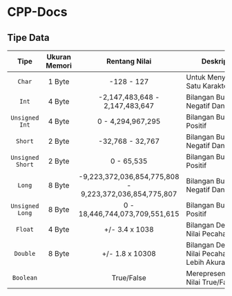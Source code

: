 # CPP-Docs

## Tipe Data
|       Tipe       | Ukuran Memori |                      Rentang Nilai                     | Deskripsi                                  |
|:----------------:|:-------------:|:------------------------------------------------------:|--------------------------------------------|
|      `Char`      |     1 Byte    |                       -128 - 127                       | Untuk Menyimpan Satu Karakter ('A')        |
|       `Int`      |     4 Byte    |             -2,147,483,648 - 2,147,483,647             | Bilangan Bulat Negatif Dan Positif         |
|  `Unsigned Int`  |     4 Byte    |                    0 - 4,294,967,295                   | Bilangan Bulat Positif                     |
|      `Short`     |     2 Byte    |                    -32,768 - 32,767                    | Bilangan Bulat Negatif Dan Positif         |
| `Unsigned Short` |     2 Byte    |                       0 - 65,535                       | Bilangan Bulat Positif                     |
|      `Long`      |     8 Byte    | -9,223,372,036,854,775,808 - 9,223,372,036,854,775,807 | Bilangan Bulat Negatif Dan Positif         |
|  `Unsigned Long` |     8 Byte    |             0 - 18,446,744,073,709,551,615             | Bilangan Bulat Positif                     |
|      `Float`     |     4 Byte    |                     +/- 3.4 x 1038                     | Bilangan Dengan Nilai Pecahan              |
|     `Double`     |     8 Byte    |                     +/- 1.8 x 10308                    | Bilangan Dengan Nilai Pecahan Lebih Akurat |
|     `Boolean`    |               |                       True/False                       | Merepresentasikan Nilai True/False         |
